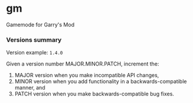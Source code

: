 # gm
Gamemode for Garry's Mod

### Versions summary

Version example: `1.4.0`

Given a version number MAJOR.MINOR.PATCH, increment the:

1. MAJOR version when you make incompatible API changes,
2. MINOR version when you add functionality in a backwards-compatible manner, and
3. PATCH version when you make backwards-compatible bug fixes.